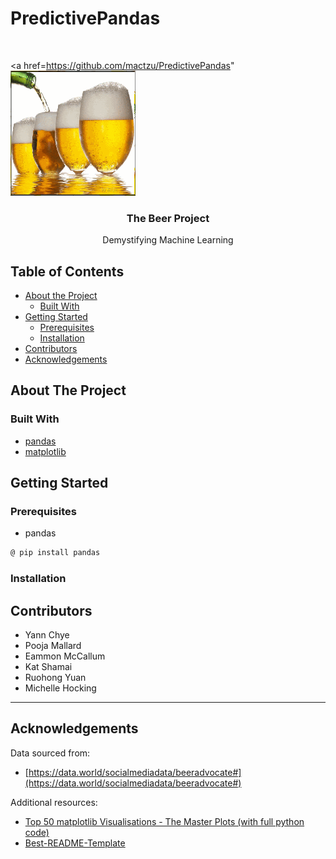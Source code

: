 <!-- PredictivePandas -->
# PredictivePandas

<!---Project Logo -->
<br />
<p align="center">

  <a href=https://github.com/mactzu/PredictivePandas"
    <img src="images/animated-beer-gif-3.gif" alt="Logo" width="200" height="200">
  </a>

  <h3 align="center">The Beer Project</h3>
  <p align="center">
    Demystifying Machine Learning
    <br />
</p>
</p>


<!-- TABLE OF CONTENTS -->
## Table of Contents

* [About the Project](#about-the-project)
  * [Built With](#built-with)
* [Getting Started](#getting-started)
  * [Prerequisites](#prerequisites)
  * [Installation](#installation)
* [Contributors](#contributors)
* [Acknowledgements](#acknowledgements)



<!-- ABOUT THE PROJECT -->
## About The Project

### Built With
* [pandas](https://pandas.pydata.org/pandas-docs/stable/getting_started/index.html)
* [matplotlib](https://matplotlib.org/)


<!-- GETTING STARTED -->
## Getting Started

### Prerequisites

* pandas
```sh
@ pip install pandas
```

### Installation


<!-- CONTRIBUTORS -->
## Contributors

* Yann Chye
* Pooja Mallard
* Eammon McCallum
* Kat Shamai
* Ruohong Yuan
* Michelle Hocking 

***

<!-- ACKNOWLEDGEMENTS -->
## Acknowledgements
Data sourced from:
* [https://data.world/socialmediadata/beeradvocate#](https://data.world/socialmediadata/beeradvocate#)

Additional resources:
* [Top 50 matplotlib Visualisations - The Master Plots (with full python code)](https://www.machinelearningplus.com/plots/top-50-matplotlib-visualizations-the-master-plots-python/)
* [Best-README-Template](https://github.com/HockingM/Best-README-Template/edit/master/README.md)

